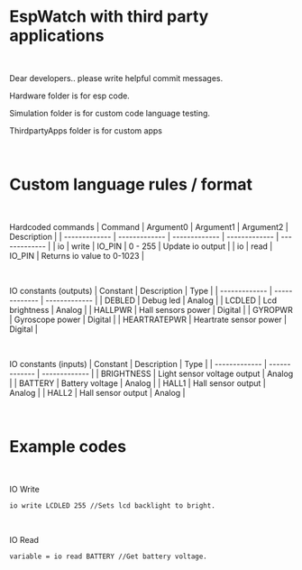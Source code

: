 # EspWatch with third party applications

<br />

Dear developers.. please write helpful commit messages.

Hardware folder is for esp code.

Simulation folder is for custom code language testing.

ThirdpartyApps folder is for custom apps

<br />

# Custom language rules / format

<br />

Hardcoded commands
| Command  | Argument0  | Argument1  | Argument2  | Description  |
| ------------- | ------------- | ------------- | ------------- | ------------- |
| io  | write | IO_PIN | 0 - 255 | Update io output |
| io  | read | IO_PIN | Returns io value to 0-1023 |

<br />

IO constants (outputs)
| Constant  | Description  | Type  |
| ------------- | ------------- | ------------- |
| DEBLED  | Debug led | Analog |
| LCDLED  | Lcd brightness | Analog |
| HALLPWR  | Hall sensors power | Digital |
| GYROPWR  | Gyroscope power | Digital |
| HEARTRATEPWR  | Heartrate sensor power | Digital |

<br />

IO constants (inputs)
| Constant  | Description  | Type  |
| ------------- | ------------- | ------------- |
| BRIGHTNESS | Light sensor voltage output  | Analog |
| BATTERY | Battery voltage  | Analog |
| HALL1 | Hall sensor output  | Analog |
| HALL2 | Hall sensor output  | Analog |

<br />

# Example codes

<br />

IO Write
```
io write LCDLED 255 //Sets lcd backlight to bright.
```
<br />

IO Read
```
variable = io read BATTERY //Get battery voltage. 
```